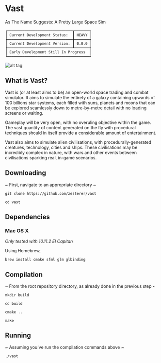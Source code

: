 # Vast
As The Name Suggests: A Pretty Large Space Sim

```
┏━━━━━━━━━━━━━━━━━━━━━━━━━━━━━━┳━━━━━━━┓
┃ Current Development Status:  ┃ HEAVY ┃
┣━━━━━━━━━━━━━━━━━━━━━━━━━━━━━━╋━━━━━━━┫
┃ Current Development Version: ┃ 0.0.0 ┃
┣━━━━━━━━━━━━━━━━━━━━━━━━━━━━━━┻━━━━━━━┫
┃ Early Development Still In Progress  ┃
┗━━━━━━━━━━━━━━━━━━━━━━━━━━━━━━━━━━━━━━┛
```

![alt tag](https://raw.githubusercontent.com/zesterer/vast/master/misc/screen.png "A screenshot of the Vast test rendering scene")

## What is Vast?

Vast is (or at least aims to be) an open-world space trading and combat simulator. It aims to simulate the entirety of a galaxy containing upwards of 100 billions star systems, each filled with suns, planets and moons that can be explored seamlessly down to metre-by-metre detail with no loading screens or waiting.

Gameplay will be very open, with no overuling objective within the game. The vast quantity of content generated on the fly with procedural techniques should in itself provide a considerable amount of entertainment.

Vast also aims to simulate alien civilisations, with procedurally-generated creatures, technology, cities and ships. These civilisations may be incredibly complex in nature, with wars and other events between civilisations sparking real, in-game scenarios.

## Downloading

~ First, navigate to an appropriate directory ~

`git clone https://github.com/zesterer/vast`

`cd vast`

## Dependencies

### Mac OS X

*Only tested with 10.11.2 El Capitan*

Using Homebrew,

`brew install cmake sfml glm glbinding`

## Compilation

~ From the root repository directory, as already done in the previous step ~

`mkdir build`

`cd build`

`cmake ..`

`make`

## Running

~ Assuming you've run the compilation commands above ~

`./vast`

